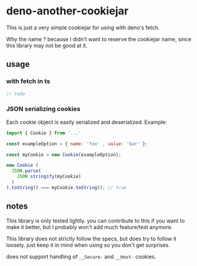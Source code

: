 # deno-another-cookiejar

This is just a very simple cookiejar for using with deno's fetch.

Why the name ? because I didn't want to reserve the cookiejar name, since this library may not be good at it.

## usage

### with fetch in ts

```js
// todo
```

### JSON serializing cookies

Each cookie object is easily serialized and deserialized. Example:
```js
import { Cookie } from '...'

const exampleOption = { name: 'foo' , value: 'bar' };

const myCookie = new Cookie(exampleOption);

new Cookie ( 
  JSON.parse(
    JSON.stringify(myCookie)
  )
).toString() === myCookie.toString(); // true

```

## notes

This library is only tested lightly. you can contribute to this if you want to make it better, but I probably won't add much feature/test anymore.

This library does not strictly follow the specs, but does try to follow it loosely. just keep it in mind when using so you don't get surprises.

does not support handling of `__Secure-` and `__Host-` cookies.
